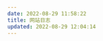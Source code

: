 ```yaml
---
date: 2022-08-29 11:58:22
title: 网站日志
updated: 2022-08-29 12:04:14
---
```

<script src="https://cdn.jsdelivr.net/npm/qexo-static@1.5.0/hexo/talks.min.js"></script>
<link rel="stylesheet" href="https://cdn.jsdelivr.net/npm/qexo-static@1.5.0/hexo/talks.min.css">
<div id="qexot"></div>
<script>showQexoTalks("qexot", "admin-yxlr.tk", 5)</script>
